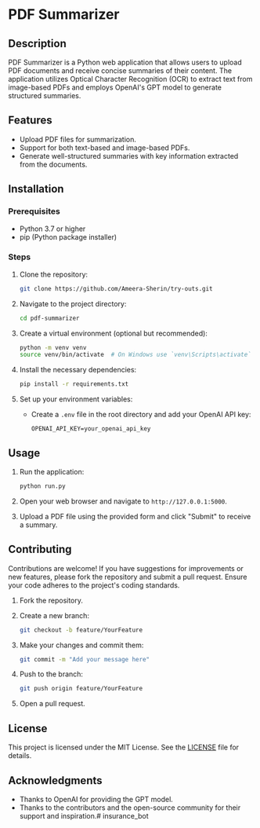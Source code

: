 # PDF Summarizer

## Description
PDF Summarizer is a Python web application that allows users to upload PDF documents and receive concise summaries of their content. The application utilizes Optical Character Recognition (OCR) to extract text from image-based PDFs and employs OpenAI's GPT model to generate structured summaries.

## Features
- Upload PDF files for summarization.
- Support for both text-based and image-based PDFs.
- Generate well-structured summaries with key information extracted from the documents.

## Installation

### Prerequisites
- Python 3.7 or higher
- pip (Python package installer)

### Steps
1. Clone the repository:
   ```bash
   git clone https://github.com/Ameera-Sherin/try-outs.git
   ```

2. Navigate to the project directory:
   ```bash
   cd pdf-summarizer
   ```

3. Create a virtual environment (optional but recommended):
   ```bash
   python -m venv venv
   source venv/bin/activate  # On Windows use `venv\Scripts\activate`
   ```

4. Install the necessary dependencies:
   ```bash
   pip install -r requirements.txt
   ```

5. Set up your environment variables:
   - Create a `.env` file in the root directory and add your OpenAI API key:
     ```
     OPENAI_API_KEY=your_openai_api_key
     ```

## Usage
1. Run the application:
   ```bash
   python run.py
   ```

2. Open your web browser and navigate to `http://127.0.0.1:5000`.

3. Upload a PDF file using the provided form and click "Submit" to receive a summary.

## Contributing
Contributions are welcome! If you have suggestions for improvements or new features, please fork the repository and submit a pull request. Ensure your code adheres to the project's coding standards.

1. Fork the repository.
2. Create a new branch:
   ```bash
   git checkout -b feature/YourFeature
   ```

3. Make your changes and commit them:
   ```bash
   git commit -m "Add your message here"
   ```

4. Push to the branch:
   ```bash
   git push origin feature/YourFeature
   ```

5. Open a pull request.

## License
This project is licensed under the MIT License. See the [LICENSE](LICENSE) file for details.

## Acknowledgments
- Thanks to OpenAI for providing the GPT model.
- Thanks to the contributors and the open-source community for their support and inspiration.# insurance_bot
